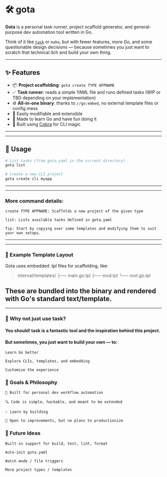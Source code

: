 # 🛠️ gota

**Gota** is a personal task runner, project scaffold generator, and general-purpose dev automation tool written in Go.

Think of it like [`task`](https://taskfile.dev) or `make`, but with fewer features, more Go, and some questionable design decisions — because sometimes you just want to scratch that technical itch and build your own thing.

---

## ✨ Features

- 📦 **Project scaffolding**: `gota create TYPE APPNAME`
- ✅ **Task runner**: reads a simple YAML file and runs defined tasks (WIP or TBD depending on your implementation)
- ⚙️ **All-in-one binary**: thanks to `//go:embed`, no external template files or config mess
- 🧩 Easily modifiable and extensible
- 🧪 Made to learn Go and have fun doing it
- 🐍 Built using [Cobra](https://github.com/spf13/cobra) for CLI magic

---

---

## 📌 Usage

```bash
# List tasks (from gota.yaml in the current directory)
gota list

# Create a new CLI project
gota create cli myapp
```

---

---

### More command details:

    create TYPE APPNAME: Scaffolds a new project of the given type

    list: Lists available tasks defined in gota.yaml

    Tip: Start by copying over some templates and modifying them to suit your own setups.

---

---

### 📁 Example Template Layout

Gota uses embedded .tpl files for scaffolding, like:

> internal/templates/
> ├── main.go.tpl
> ├── mod.tpl
> └── root.go.tpl

## These are bundled into the binary and rendered with Go's standard text/template.

---

### 🚀 Why not just use task?

#### You should! task is a fantastic tool and the inspiration behind this project.

#### But sometimes, you just want to build your own — to:

    Learn Go better

    Explore CLIs, templates, and embedding

    Customize the experience

### 🧠 Goals & Philosophy

    🧰 Built for personal dev workflow automation

    🔍 Code is simple, hackable, and meant to be extended

    💡 Learn by building

    💬 Open to improvements, but no plans to productionize

### 🔧 Future Ideas

    Built-in support for build, test, lint, format

    Auto-init gota.yaml

    Watch mode / file triggers

    More project types / templates
